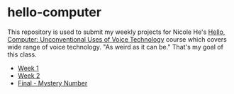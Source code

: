 # hello-computer
This repository is used to submit my weekly projects for Nicole He's [Hello, Computer: Unconventional Uses of Voice Technology](https://nicolehe.github.io/) course which covers wide range of voice technology. "As weird as it can be." That's my goal of this class. 

* [Week 1](https://byjoohyunpark.github.io/hello-computer/week1/)
* [Week 2](https://byjoohyunpark.github.io/hello-computer/week2/)
* [Final - Mystery Number](http://www.itp.parkjoohyun.com/mystery-number/)
